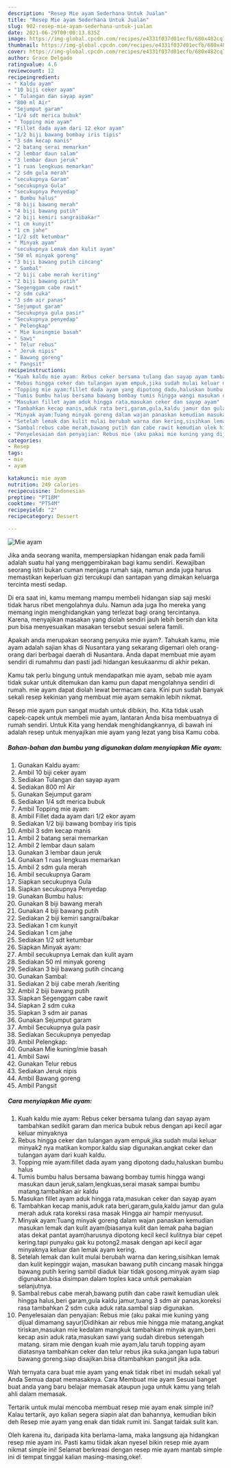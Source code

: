 ```yaml
---
description: "Resep Mie ayam Sederhana Untuk Jualan"
title: "Resep Mie ayam Sederhana Untuk Jualan"
slug: 902-resep-mie-ayam-sederhana-untuk-jualan
date: 2021-06-29T00:00:13.835Z
image: https://img-global.cpcdn.com/recipes/e4331f037d01ecfb/680x482cq70/mie-ayam-foto-resep-utama.jpg
thumbnail: https://img-global.cpcdn.com/recipes/e4331f037d01ecfb/680x482cq70/mie-ayam-foto-resep-utama.jpg
cover: https://img-global.cpcdn.com/recipes/e4331f037d01ecfb/680x482cq70/mie-ayam-foto-resep-utama.jpg
author: Grace Delgado
ratingvalue: 4.6
reviewcount: 12
recipeingredient:
- " Kaldu ayam"
- "10 biji ceker ayam"
- " Tulangan dan sayap ayam"
- "800 ml Air"
- "Sejumput garam"
- "1/4 sdt merica bubuk"
- " Topping mie ayam"
- "Fillet dada ayam dari 12 ekor ayam"
- "1/2 biji bawang bombay iris tipis"
- "3 sdm kecap manis"
- "2 batang serai memarkan"
- "2 lembar daun salam"
- "3 lembar daun jeruk"
- "1 ruas lengkuas memarkan"
- "2 sdm gula merah"
- "secukupnya Garam"
- "secukupnya Gula"
- "secukupnya Penyedap"
- " Bumbu halus"
- "8 biji bawang merah"
- "4 biji bawang putih"
- "2 biji kemiri sangraibakar"
- "1 cm kunyit"
- "1 cm jahe"
- "1/2 sdt ketumbar"
- " Minyak ayam"
- "secukupnya Lemak dan kulit ayam"
- "50 ml minyak goreng"
- "3 biji bawang putih cincang"
- " Sambal"
- "2 biji cabe merah keriting"
- "2 biji bawang putih"
- "Segenggam cabe rawit"
- "2 sdm cuka"
- "3 sdm air panas"
- "Sejumput garam"
- "Secukupnya gula pasir"
- "Secukupnya penyedap"
- " Pelengkap"
- " Mie kuningmie basah"
- " Sawi"
- " Telur rebus"
- " Jeruk nipis"
- " Bawang goreng"
- " Pangsit"
recipeinstructions:
- "Kuah kaldu mie ayam: Rebus ceker bersama tulang dan sayap ayam tambahkan sedikit garam dan merica bubuk rebus dengan api kecil agar keluar minyaknya"
- "Rebus hingga ceker dan tulangan ayam empuk,jika sudah mulai keluar minyak2 nya matikan kompor.kaldu siap digunakan.angkat ceker dan tulangan ayam dari kuah kaldu."
- "Topping mie ayam:fillet dada ayam yang dipotong dadu,haluskan bumbu halus"
- "Tumis bumbu halus bersama bawang bombay tumis hingga wangi masukan daun jeruk,salam,lengkuas,serai masak sampai bumbu matang.tambahkan air kaldu"
- "Masukan fillet ayam aduk hingga rata,masukan ceker dan sayap ayam"
- "Tambahkan kecap manis,aduk rata beri,garam,gula,kaldu jamur dan gula merah aduk rata koreksi rasa masak Hingga air hampir menyusut."
- "Minyak ayam:Tuang minyak goreng dalam wajan panaskan kemudian masukan lemak dan kulit ayam(biasanya kulit dan lemak paha bagian atas dekat pantat ayam)harusnya dipotong kecil kecil kulitnya biar cepet kering.tapi punyaku gak ku potong2.masak dengan api kecil agar minyaknya keluar dan lemak ayam kering."
- "Setelah lemak dan kulit mulai berubah warna dan kering,sisihkan lemak dan kulit kepinggir wajan, masukan bawang putih cincang masak hingga bawang putih kering sambil diaduk biar tidak gosong.minyak ayam siap digunakan.bisa disimpan dalam toples kaca untuk pemakaian selanjutnya."
- "Sambal:rebus cabe merah,bawang putih dan cabe rawit kemudian ulek hingga halus,beri garam,gula kaldu jamur,tuang 3 sdm air panas,koreksi rasa tambahkan 2 sdm cuka aduk rata.sambal siap digunakan."
- "Penyelesaian dan penyajian: Rebus mie (aku pakai mie kuning yang dijual dimamang sayur)Didihkan air rebus mie hingga mie matang,angkat tiriskan,masukan mie kedalam mangkuk tambahkan minyak ayam,beri kecap asin aduk rata,masukan sawi yang sudah direbus setengah matang. siram mie dengan kuah mie ayam,lalu taruh topping ayam diatasnya tambahkan ceker dan telur rebus jika suka.jangan lupa taburi bawang goreng.siap disajikan.bisa ditambahkan pangsit jika ada."
categories:
- Resep
tags:
- mie
- ayam

katakunci: mie ayam 
nutrition: 249 calories
recipecuisine: Indonesian
preptime: "PT18M"
cooktime: "PT54M"
recipeyield: "2"
recipecategory: Dessert

---
```



![Mie ayam](https://img-global.cpcdn.com/recipes/e4331f037d01ecfb/680x482cq70/mie-ayam-foto-resep-utama.jpg)

Jika anda seorang wanita, mempersiapkan hidangan enak pada famili adalah suatu hal yang menggembirakan bagi kamu sendiri. Kewajiban seorang istri bukan cuman menjaga rumah saja, namun anda juga harus memastikan keperluan gizi tercukupi dan santapan yang dimakan keluarga tercinta mesti sedap.

Di era  saat ini, kamu memang mampu membeli hidangan siap saji meski tidak harus ribet mengolahnya dulu. Namun ada juga lho mereka yang memang ingin menghidangkan yang terlezat bagi orang tercintanya. Karena, menyajikan masakan yang diolah sendiri jauh lebih bersih dan kita pun bisa menyesuaikan masakan tersebut sesuai selera famili. 



Apakah anda merupakan seorang penyuka mie ayam?. Tahukah kamu, mie ayam adalah sajian khas di Nusantara yang sekarang digemari oleh orang-orang dari berbagai daerah di Nusantara. Anda dapat membuat mie ayam sendiri di rumahmu dan pasti jadi hidangan kesukaanmu di akhir pekan.

Kamu tak perlu bingung untuk mendapatkan mie ayam, sebab mie ayam tidak sukar untuk ditemukan dan kamu pun dapat mengolahnya sendiri di rumah. mie ayam dapat diolah lewat bermacam cara. Kini pun sudah banyak sekali resep kekinian yang membuat mie ayam semakin lebih nikmat.

Resep mie ayam pun sangat mudah untuk dibikin, lho. Kita tidak usah capek-capek untuk membeli mie ayam, lantaran Anda bisa membuatnya di rumah sendiri. Untuk Kita yang hendak menghidangkannya, di bawah ini adalah resep untuk menyajikan mie ayam yang lezat yang bisa Kamu coba.

<!--inarticleads1-->

##### Bahan-bahan dan bumbu yang digunakan dalam menyiapkan Mie ayam:

1. Gunakan  Kaldu ayam:
1. Ambil 10 biji ceker ayam
1. Sediakan  Tulangan dan sayap ayam
1. Sediakan 800 ml Air
1. Gunakan Sejumput garam
1. Sediakan 1/4 sdt merica bubuk
1. Ambil  Topping mie ayam:
1. Ambil Fillet dada ayam dari 1/2 ekor ayam
1. Sediakan 1/2 biji bawang bombay iris tipis
1. Ambil 3 sdm kecap manis
1. Ambil 2 batang serai memarkan
1. Ambil 2 lembar daun salam
1. Gunakan 3 lembar daun jeruk
1. Gunakan 1 ruas lengkuas memarkan
1. Ambil 2 sdm gula merah
1. Ambil secukupnya Garam
1. Siapkan secukupnya Gula
1. Siapkan secukupnya Penyedap
1. Gunakan  Bumbu halus:
1. Gunakan 8 biji bawang merah
1. Gunakan 4 biji bawang putih
1. Sediakan 2 biji kemiri sangrai/bakar
1. Sediakan 1 cm kunyit
1. Sediakan 1 cm jahe
1. Sediakan 1/2 sdt ketumbar
1. Siapkan  Minyak ayam:
1. Ambil secukupnya Lemak dan kulit ayam
1. Sediakan 50 ml minyak goreng
1. Sediakan 3 biji bawang putih cincang
1. Gunakan  Sambal:
1. Sediakan 2 biji cabe merah /keriting
1. Ambil 2 biji bawang putih
1. Siapkan Segenggam cabe rawit
1. Siapkan 2 sdm cuka
1. Siapkan 3 sdm air panas
1. Gunakan Sejumput garam
1. Ambil Secukupnya gula pasir
1. Sediakan Secukupnya penyedap
1. Ambil  Pelengkap:
1. Gunakan  Mie kuning/mie basah
1. Ambil  Sawi
1. Gunakan  Telur rebus
1. Sediakan  Jeruk nipis
1. Ambil  Bawang goreng
1. Ambil  Pangsit




<!--inarticleads2-->

##### Cara menyiapkan Mie ayam:

1. Kuah kaldu mie ayam: Rebus ceker bersama tulang dan sayap ayam tambahkan sedikit garam dan merica bubuk rebus dengan api kecil agar keluar minyaknya
1. Rebus hingga ceker dan tulangan ayam empuk,jika sudah mulai keluar minyak2 nya matikan kompor.kaldu siap digunakan.angkat ceker dan tulangan ayam dari kuah kaldu.
1. Topping mie ayam:fillet dada ayam yang dipotong dadu,haluskan bumbu halus
1. Tumis bumbu halus bersama bawang bombay tumis hingga wangi masukan daun jeruk,salam,lengkuas,serai masak sampai bumbu matang.tambahkan air kaldu
1. Masukan fillet ayam aduk hingga rata,masukan ceker dan sayap ayam
1. Tambahkan kecap manis,aduk rata beri,garam,gula,kaldu jamur dan gula merah aduk rata koreksi rasa masak Hingga air hampir menyusut.
1. Minyak ayam:Tuang minyak goreng dalam wajan panaskan kemudian masukan lemak dan kulit ayam(biasanya kulit dan lemak paha bagian atas dekat pantat ayam)harusnya dipotong kecil kecil kulitnya biar cepet kering.tapi punyaku gak ku potong2.masak dengan api kecil agar minyaknya keluar dan lemak ayam kering.
1. Setelah lemak dan kulit mulai berubah warna dan kering,sisihkan lemak dan kulit kepinggir wajan, masukan bawang putih cincang masak hingga bawang putih kering sambil diaduk biar tidak gosong.minyak ayam siap digunakan.bisa disimpan dalam toples kaca untuk pemakaian selanjutnya.
1. Sambal:rebus cabe merah,bawang putih dan cabe rawit kemudian ulek hingga halus,beri garam,gula kaldu jamur,tuang 3 sdm air panas,koreksi rasa tambahkan 2 sdm cuka aduk rata.sambal siap digunakan.
1. Penyelesaian dan penyajian: Rebus mie (aku pakai mie kuning yang dijual dimamang sayur)Didihkan air rebus mie hingga mie matang,angkat tiriskan,masukan mie kedalam mangkuk tambahkan minyak ayam,beri kecap asin aduk rata,masukan sawi yang sudah direbus setengah matang. siram mie dengan kuah mie ayam,lalu taruh topping ayam diatasnya tambahkan ceker dan telur rebus jika suka.jangan lupa taburi bawang goreng.siap disajikan.bisa ditambahkan pangsit jika ada.




Wah ternyata cara buat mie ayam yang enak tidak ribet ini mudah sekali ya! Anda Semua dapat memasaknya. Cara Membuat mie ayam Sesuai banget buat anda yang baru belajar memasak ataupun juga untuk kamu yang telah ahli dalam memasak.

Tertarik untuk mulai mencoba membuat resep mie ayam enak simple ini? Kalau tertarik, ayo kalian segera siapin alat dan bahannya, kemudian bikin deh Resep mie ayam yang enak dan tidak rumit ini. Sangat taidak sulit kan. 

Oleh karena itu, daripada kita berlama-lama, maka langsung aja hidangkan resep mie ayam ini. Pasti kamu tiidak akan nyesel bikin resep mie ayam nikmat simple ini! Selamat berkreasi dengan resep mie ayam mantab simple ini di tempat tinggal kalian masing-masing,oke!.

